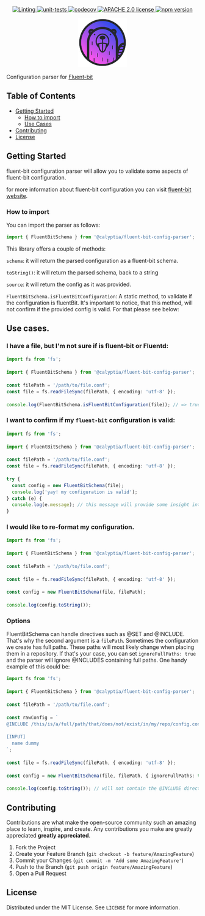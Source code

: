 <p align="center">
    <a href="https://github.com/calyptia/fluent-bit-config-parser/actions/workflows/linting.yml">
      <img src="https://github.com/calyptia/fluent-bit-config-parser/actions/workflows/linting.yml/badge.svg" alt="Linting" />
    </a>
    <a href="https://github.com/calyptia/fluent-bit-config-parser/actions/workflows/unit-tests.yml">
      <img src="https://github.com/calyptia/fluent-bit-config-parser/actions/workflows/unit-tests.yml/badge.svg" alt="unit-tests" />
    </a>
    <a href="https://codecov.io/gh/calyptia/fluent-bit-config-parser">
      <img src="https://codecov.io/gh/calyptia/fluent-bit-config-parser/branch/main/graph/badge.svg?token=48gHuQl8zV" alt="codecov" />
    </a>
    <a href="https://github.com/calyptia/fluent-bit-config-parser/blob/main/LICENSE">
      <img src="https://img.shields.io/github/license/calyptia/fluent-bit-config-parser" alt="APACHE 2.0 license" />
    </a>
    <a href="https://www.npmjs.com/package/@calyptia/fluent-bit-config-parser">
      <img src="https://img.shields.io/npm/v/@calyptia/fluent-bit-config-parser" alt="npm version" />
    </a>
    <!--  -->
</p>

<p align="center">
  <a href="https://github.com/calyptia/fluent-bit-config-parser">
    <img src="images/logo.svg" alt="Logo" width="128" height="128">
  </a>

</p>

Configuration parser for [Fluent-bit](https://github.com/fluent/fluent-bit)

## Table of Contents

- [Getting Started](#getting-started)
  - [How to import](#how-to-import)
  - [Use Cases](#use-cases)
- [Contributing](#contributing)
- [License](#license)

## Getting Started

fluent-bit configuration parser will allow you to validate some aspects of fluent-bit configuration.

for more information about fluent-bit configuration you can visit [fluent-bit website](https://docs.fluentbit.io/manual/administration/configuring-fluent-bit/configuration-file).

### How to import

You can import the parser as follows:

```typescript
import { FluentBitSchema } from '@calyptia/fluent-bit-config-parser';
```

This library offers a couple of methods:

`schema`: it will return the parsed configuration as a fluent-bit schema.

`toString()`: it will return the parsed schema, back to a string

`source`: it will return the config as it was provided.

`FluentBitSchema.isFluentBitConfiguration`: A static method, to validate if the configuration is fluentBit. It's important to notice, that this method, will not confirm if the provided config is valid. For that please see below:

## Use cases.

### I have a file, but I'm not sure if is fluent-bit or Fluentd:

```typescript
import fs from 'fs';

import { FluentBitSchema } from '@calyptia/fluent-bit-config-parser';

const filePath = '/path/to/file.conf';
const file = fs.readFileSync(filePath, { encoding: 'utf-8' });

console.log(FluentBitSchema.isFluentBitConfiguration(file)); // => true/false
```

### I want to confirm if my `fluent-bit` configuration is valid:

```typescript
import fs from 'fs';

import { FluentBitSchema } from '@calyptia/fluent-bit-config-parser';

const filePath = '/path/to/file.conf';
const file = fs.readFileSync(filePath, { encoding: 'utf-8' });

try {
  const config = new FluentBitSchema(file);
  console.log('yay! my configuration is valid');
} catch (e) {
  console.log(e.message); // this message will provide some insight int what went wrong.
}
```

### I would like to re-format my configuration.

```typescript
import fs from 'fs';

import { FluentBitSchema } from '@calyptia/fluent-bit-config-parser';

const filePath = '/path/to/file.conf';

const file = fs.readFileSync(filePath, { encoding: 'utf-8' });

const config = new FluentBitSchema(file, filePath);

console.log(config.toString());
```

### Options

FluentBitSchema can handle directives such as @SET and @INCLUDE. That's why the second argument is a `filePath`. Sometimes the configuration we create has full paths. These paths will most likely change when placing them in a repository. If that's your case, you can set `ignoreFullPaths: true` and the parser will ignore @INCLUDES containing full paths. One handy example of this could be:

```typescript
import fs from 'fs';

import { FluentBitSchema } from '@calyptia/fluent-bit-config-parser';

const filePath = '/path/to/file.conf';

const rawConfig = `
@INCLUDE /this/is/a/full/path/that/does/not/exist/in/my/repo/config.conf

[INPUT]
  name dummy
`;

const file = fs.readFileSync(filePath, { encoding: 'utf-8' });

const config = new FluentBitSchema(file, filePath, { ignoreFullPaths: true });

console.log(config.toString()); // will not contain the @INCLUDE directive call.
```

<!-- CONTRIBUTING -->

## Contributing

Contributions are what make the open-source community such an amazing place to learn, inspire, and create. Any contributions you make are greatly appreciated **greatly appreciated**.

1. Fork the Project
2. Create your Feature Branch (`git checkout -b feature/AmazingFeature`)
3. Commit your Changes (`git commit -m 'Add some AmazingFeature'`)
4. Push to the Branch (`git push origin feature/AmazingFeature`)
5. Open a Pull Request

<!-- LICENSE -->

## License

Distributed under the MIT License. See `LICENSE` for more information.
